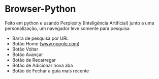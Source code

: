 # Browser-Python
Feito em python e usando Perplexity (Inteligência Artificial) junto a uma personalização, um navegador leve somente para pesquisa

- Barra de pesquisa por URL
- Botão Home (www.google.com)
- Botão Voltar
- Botão Avançar
- Botão de Recarregar
- Botão de Adicionar nova aba
- Botão de Fechar a guia mais recente
